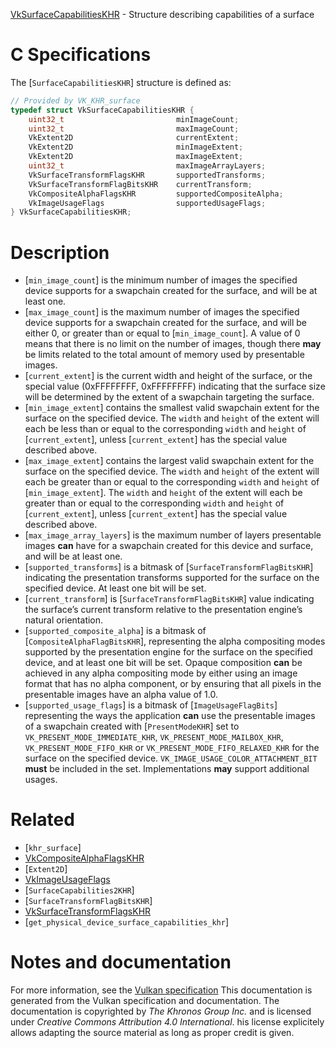 [VkSurfaceCapabilitiesKHR](https://www.khronos.org/registry/vulkan/specs/1.3-extensions/man/html/VkSurfaceCapabilitiesKHR.html) - Structure describing capabilities of a surface

# C Specifications
The [`SurfaceCapabilitiesKHR`] structure is defined as:
```c
// Provided by VK_KHR_surface
typedef struct VkSurfaceCapabilitiesKHR {
    uint32_t                         minImageCount;
    uint32_t                         maxImageCount;
    VkExtent2D                       currentExtent;
    VkExtent2D                       minImageExtent;
    VkExtent2D                       maxImageExtent;
    uint32_t                         maxImageArrayLayers;
    VkSurfaceTransformFlagsKHR       supportedTransforms;
    VkSurfaceTransformFlagBitsKHR    currentTransform;
    VkCompositeAlphaFlagsKHR         supportedCompositeAlpha;
    VkImageUsageFlags                supportedUsageFlags;
} VkSurfaceCapabilitiesKHR;
```

# Description
- [`min_image_count`] is the minimum number of images the specified device supports for a swapchain created for the surface, and will be at least one.
- [`max_image_count`] is the maximum number of images the specified device supports for a swapchain created for the surface, and will be either 0, or greater than or equal to [`min_image_count`]. A value of 0 means that there is no limit on the number of images, though there  **may**  be limits related to the total amount of memory used by presentable images.
- [`current_extent`] is the current width and height of the surface, or the special value (0xFFFFFFFF, 0xFFFFFFFF) indicating that the surface size will be determined by the extent of a swapchain targeting the surface.
- [`min_image_extent`] contains the smallest valid swapchain extent for the surface on the specified device. The `width` and `height` of the extent will each be less than or equal to the corresponding `width` and `height` of [`current_extent`], unless [`current_extent`] has the special value described above.
- [`max_image_extent`] contains the largest valid swapchain extent for the surface on the specified device. The `width` and `height` of the extent will each be greater than or equal to the corresponding `width` and `height` of [`min_image_extent`]. The `width` and `height` of the extent will each be greater than or equal to the corresponding `width` and `height` of [`current_extent`], unless [`current_extent`] has the special value described above.
- [`max_image_array_layers`] is the maximum number of layers presentable images  **can**  have for a swapchain created for this device and surface, and will be at least one.
- [`supported_transforms`] is a bitmask of [`SurfaceTransformFlagBitsKHR`] indicating the presentation transforms supported for the surface on the specified device. At least one bit will be set.
- [`current_transform`] is [`SurfaceTransformFlagBitsKHR`] value indicating the surface’s current transform relative to the presentation engine’s natural orientation.
- [`supported_composite_alpha`] is a bitmask of [`CompositeAlphaFlagBitsKHR`], representing the alpha compositing modes supported by the presentation engine for the surface on the specified device, and at least one bit will be set. Opaque composition  **can**  be achieved in any alpha compositing mode by either using an image format that has no alpha component, or by ensuring that all pixels in the presentable images have an alpha value of 1.0.
- [`supported_usage_flags`] is a bitmask of [`ImageUsageFlagBits`] representing the ways the application  **can**  use the presentable images of a swapchain created with [`PresentModeKHR`] set to `VK_PRESENT_MODE_IMMEDIATE_KHR`, `VK_PRESENT_MODE_MAILBOX_KHR`, `VK_PRESENT_MODE_FIFO_KHR` or `VK_PRESENT_MODE_FIFO_RELAXED_KHR` for the surface on the specified device. `VK_IMAGE_USAGE_COLOR_ATTACHMENT_BIT` **must**  be included in the set. Implementations  **may**  support additional usages.

# Related
- [`khr_surface`]
- [VkCompositeAlphaFlagsKHR]()
- [`Extent2D`]
- [VkImageUsageFlags]()
- [`SurfaceCapabilities2KHR`]
- [`SurfaceTransformFlagBitsKHR`]
- [VkSurfaceTransformFlagsKHR]()
- [`get_physical_device_surface_capabilities_khr`]

# Notes and documentation
For more information, see the [Vulkan specification](https://www.khronos.org/registry/vulkan/specs/1.3-extensions/html/vkspec.html)
This documentation is generated from the Vulkan specification and documentation.
The documentation is copyrighted by *The Khronos Group Inc.* and is licensed under *Creative Commons Attribution 4.0 International*.
his license explicitely allows adapting the source material as long as proper credit is given.
        